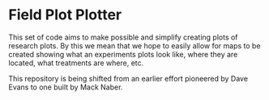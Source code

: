 # Field Plot Plotter

This set of code aims to make possible and simplify creating plots of research plots. 
By this we mean that we hope to easily allow for maps to be created showing what an experiments plots look like, where they are located, what treatments are where, etc.

This repository is being shifted from an earlier effort pioneered by Dave Evans to one built by Mack Naber.
